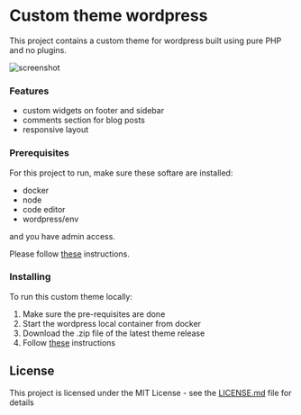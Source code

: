# Custom theme wordpress

This project contains a custom theme for wordpress built using pure PHP and no plugins.

![screenshot](https://github.com/codeLearnerrr/custom-theme-wordpress/assets/44307139/537233f4-17fd-40d6-8965-231f28c92bf7)

### Features
- custom widgets on footer and sidebar
- comments section for blog posts
- responsive layout


### Prerequisites

For this project to run, make sure these softare are installed:

- docker 
- node
- code editor
- wordpress/env

and you have admin access. 

Please follow [these](https://developer.wordpress.org/block-editor/getting-started/devenv/) instructions.

### Installing

To run this custom theme locally:
1. Make sure the pre-requisites are done
2. Start the wordpress local container from docker
3. Download the .zip file of the latest theme release
4. Follow [these](https://br.godaddy.com/help/instalar-um-tema-do-wordpress-a-partir-de-um-arquivo-zip-40809?lc=en-US) instructions   

## License

This project is licensed under the MIT License - see the [LICENSE.md](LICENSE.md) file for details
